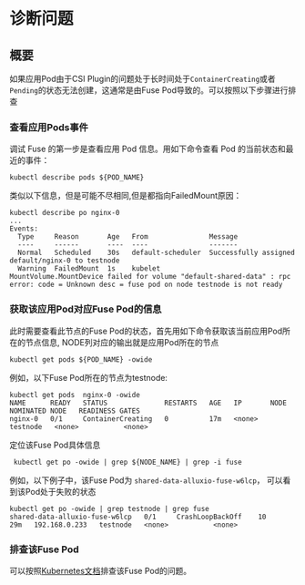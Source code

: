 # 诊断问题

## 概要

如果应用Pod由于CSI Plugin的问题处于长时间处于`ContainerCreating`或者`Pending`的状态无法创建，这通常是由Fuse Pod导致的。可以按照以下步骤进行排查

###  查看应用Pods事件

调试 Fuse 的第一步是查看应用 Pod 信息。用如下命令查看 Pod 的当前状态和最近的事件：

```shell
kubectl describe pods ${POD_NAME}
```

类似以下信息，但是可能不尽相同,但是都指向FailedMount原因：

```shell
kubectl describe po nginx-0
...
Events:
  Type     Reason       Age   From               Message
  ----     ------       ----  ----               -------
  Normal   Scheduled    30s   default-scheduler  Successfully assigned default/nginx-0 to testnode
  Warning  FailedMount  1s    kubelet            MountVolume.MountDevice failed for volume "default-shared-data" : rpc error: code = Unknown desc = fuse pod on node testnode is not ready
```

###  获取该应用Pod对应Fuse Pod的信息

此时需要查看此节点的Fuse Pod的状态，首先用如下命令获取该当前应用Pod所在的节点信息, NODE列对应的输出就是应用Pod所在的节点


```shell
kubectl get pods ${POD_NAME} -owide
```

例如，以下Fuse Pod所在的节点为testnode:

```shell
kubectl get pods  nginx-0 -owide
NAME      READY   STATUS              RESTARTS   AGE   IP       NODE                       NOMINATED NODE   READINESS GATES
nginx-0   0/1     ContainerCreating   0          17m   <none>   testnode   <none>           <none>
```


定位该Fuse Pod具体信息

```shell
 kubectl get po -owide | grep ${NODE_NAME} | grep -i fuse
```


例如，以下例子中，该Fuse Pod为 `shared-data-alluxio-fuse-w6lcp`， 可以看到该Pod处于失败的状态

```shell
kubectl get po -owide | grep testnode | grep fuse
shared-data-alluxio-fuse-w6lcp   0/1     CrashLoopBackOff    10         29m   192.168.0.233   testnode   <none>           <none>
```

###  排查该Fuse Pod

可以按照[Kubernetes文档](https://kubernetes.io/zh/docs/tasks/debug-application-cluster/debug-running-pod/)排查该Fuse Pod的问题。

